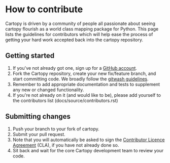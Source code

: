 How to contribute
=================

Cartopy is driven by a community of people all passionate about
seeing cartopy flourish as a world class mapping package for Python.
This page lists the guidelines for contributors which
will help ease the process of getting your hard work accepted back into
the cartopy repository.


Getting started
---------------

1. If you've not already got one, sign up for a
   [GitHub account](https://github.com/signup/free).
1. Fork the Cartopy repository, create your new fix/feature branch, and
   start committing code. We broadly follow the [gitwash guidelines](https://matthew-brett.github.io/pydagogue/gitwash/git_development.html).
1. Remember to add appropriate documentation and tests to supplement any new or changed functionality.
1. If you're not already on it (and would like to be), please add yourself to the
   contributors list (docs/source/contributors.rst)


Submitting changes
------------------

1. Push your branch to your fork of cartopy.
1. Submit your pull request.
1. Note that you will automatically be asked to sign the
   [Contributor Licence Agreement](https://cla-assistant.io/SciTools/)
   (CLA), if you have not already done so.
1. Sit back and wait for the core Cartopy development team to review your code.
